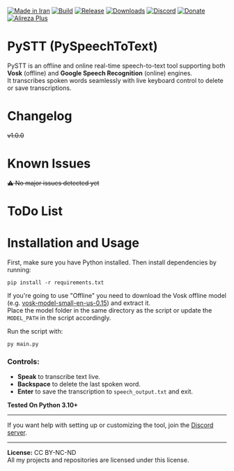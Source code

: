 [![Made in Iran](https://img.shields.io/badge/made_in-iran-ffd700.svg?labelColor=0057b7)](https://github.com/RealUnfazed)
[![Build](https://img.shields.io/github/actions/workflow/status/RealUnfazed/PySTT/main.yml?branch=master)](#)
[![Release](https://img.shields.io/github/release/RealUnfazed/PySTT.svg)](#)
[![Downloads](https://img.shields.io/github/downloads/RealUnfazed/PySTT/total.svg)](#)
[![Discord](https://img.shields.io/discord/796410664460877865?label=discord)](https://discord.gg/tUa4V9S3MF)
[![Donate](https://img.shields.io/badge/donate-$$$-8a2be2.svg)](#)
[![Alireza Plus](https://img.shields.io/badge/Alireza-Plus-e4181c.svg?labelColor=0000ff)](#)

# PySTT (PySpeechToText)

PySTT is an offline and online real-time speech-to-text tool supporting both **Vosk** (offline) and **Google Speech Recognition** (online) engines.  
It transcribes spoken words seamlessly with live keyboard control to delete or save transcriptions.

# Changelog  
~~v1.0.0~~

# Known Issues  
~~⚠ No major issues detected yet~~

# ToDo List  

# Installation and Usage

First, make sure you have Python installed. Then install dependencies by running:

    pip install -r requirements.txt

If you're going to use "Offline" you need to download the Vosk offline model (e.g. [vosk-model-small-en-us-0.15](https://alphacephei.com/vosk/models)) and extract it.  
Place the model folder in the same directory as the script or update the `MODEL_PATH` in the script accordingly.

Run the script with:

    py main.py


### Controls:
- **Speak** to transcribe text live.
- **Backspace** to delete the last spoken word.
- **Enter** to save the transcription to `speech_output.txt` and exit.

**Tested On Python 3.10+**

---

If you want help with setting up or customizing the tool, join the [Discord server](https://discord.gg/tUa4V9S3MF).

---

**License:** CC BY-NC-ND  
All my projects and repositories are licensed under this license.
